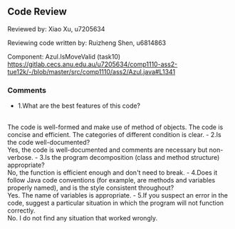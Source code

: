## Code Review

Reviewed by: Xiao Xu, u7205634

Reviewing code written by: Ruizheng Shen, u6814863

Component: Azul.IsMoveValid (task10)
https://gitlab.cecs.anu.edu.au/u7205634/comp1110-ass2-tue12k/-/blob/master/src/comp1110/ass2/Azul.java#L1341

### Comments 
 - 1.What are the best features of this code?
<br/>
   The code is well-formed and make use of method of objects. The code is concise and efficient.
   The categories of different condition is clear.
 - 2.Is the code well-documented?
<br/>
   Yes, the code is well-documented and comments are necessary but non-verbose.
 - 3.Is the program decomposition (class and method structure) appropriate?
<br/>   
   No, the function is efficient enough and don't need to break.
 - 4.Does it follow Java code conventions (for example, are methods and variables properly named), and is the style consistent throughout?
<br/>
   Yes. The name of variables is appropriate.
 - 5.If you suspect an error in the code, suggest a particular situation in which the program will not function correctly.
<br/>
   No. I do not find any situation that worked wrongly.


